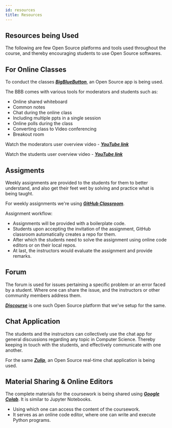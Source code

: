 ```yaml
---
id: resources
title: Resources
---
```


## Resources being Used

The following are few Open Source platforms and tools used throughout the course, and thereby encouraging students to use Open Source softwares.

## For Online Classes

To conduct the classes _**[BigBlueButton](https://bigbluebutton.org/)**_, an Open Source app is being used.

The BBB comes with various tools for moderators and students such as:
* Online shared whiteboard
* Common notes
* Chat during the online class
* Including multiple ppts in a single session
* Online polls during the class
* Converting class to Video conferencing
* Breakout room

Watch the moderators user overview video - _**[YouTube link](https://youtu.be/Q2tG2SS4gXA)**_

Watch the students user overview video - _**[YouTube link](https://youtu.be/uYYnryIM0Uw)**_

## Assigments

Weekly assignments are provided to the students for them to better understand, and also get their feet wet by solving and practice what is being taught.

For weekly assignments we're using _**[GitHub Classroom](https://classroom.github.com/)**_.

Assignment workflow:
* Assignments will be provided with a boilerplate code.
* Students upon accepting the invitation of the assignment, GitHub classroom automatically creates a repo for them.
* After which the students need to solve the assignment using online code editors or on their local repos.
* At last, the instructors would evaluate the assignment and provide remarks.

## Forum

The forum is used for issues pertaining a specific problem or an error faced by a student. Where one can share the issue, and the instructors or other community members address them.

_**[Discourse](https://www.discourse.org)**_ is one such Open Source platform that we've setup for the same.

## Chat Application

The students and the instructors can collectively use the chat app for general discussions regarding any topic in Computer Science. Thereby keeping in touch with the students, and effectively communicate with one another.

For the same _**[Zulip](https://zulipchat.com)**_, an Open Source real-time chat application is being used.

## Material Sharing & Online Editors

The complete materials for the coursework is being shared using _**[Google Colab](https://colab.research.google.com)**_. It is similar to Jupyter Notebooks.

* Using which one can access the content of the coursework.
* It serves as an online code editor, where one can write and execute Python programs.
